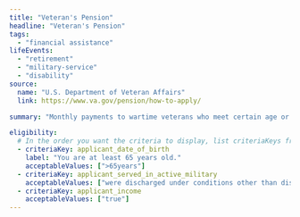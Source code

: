```yaml
---
title: "Veteran's Pension"
headline: "Veteran's Pension"
tags:
  - "financial assistance"
lifeEvents:
  - "retirement"
  - "military-service"
  - "disability"
source:
  name: "U.S. Department of Veteran Affairs"
  link: https://www.va.gov/pension/how-to-apply/

summary: "Monthly payments to wartime veterans who meet certain age or disability requirements, and who have income and net worth within certain limits."

eligibility:
  # In the order you want the criteria to display, list criteriaKeys from the csv here, each followed by a comma-separated list of which values indicate eligibility for that criteria. Wrap individual values in quotes if they have inner commas.
  - criteriaKey: applicant_date_of_birth
    label: "You are at least 65 years old."
    acceptableValues: [">65years"]
  - criteriaKey: applicant_served_in_active_military
    acceptableValues: ["were discharged under conditions other than dishonorable"]
  - criteriaKey: applicant_income
    acceptableValues: ["true"]
---
```

